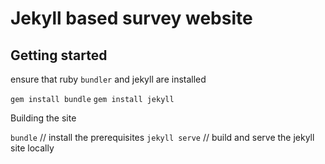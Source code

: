# Jekyll based survey website

## Getting started

ensure that ruby `bundler` and jekyll are installed

`gem install bundle`
`gem install jekyll`

Building the site

`bundle`            // install the prerequisites
`jekyll serve`      // build and serve the jekyll site locally
